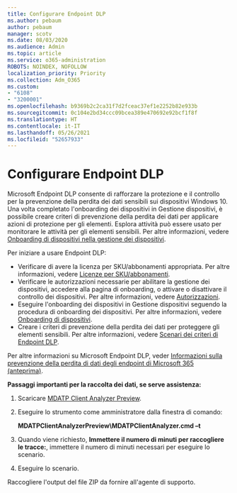 ```yaml
---
title: Configurare Endpoint DLP
ms.author: pebaum
author: pebaum
manager: scotv
ms.date: 08/03/2020
ms.audience: Admin
ms.topic: article
ms.service: o365-administration
ROBOTS: NOINDEX, NOFOLLOW
localization_priority: Priority
ms.collection: Adm_O365
ms.custom:
- "6108"
- "3200001"
ms.openlocfilehash: b9369b2c2ca31f7d2fceac37ef1e2252b82e933b
ms.sourcegitcommit: 0c104e2bd34ccc09bcea389e470692e92bcf1f8f
ms.translationtype: HT
ms.contentlocale: it-IT
ms.lasthandoff: 05/26/2021
ms.locfileid: "52657933"
---
```

# <a name="configure-endpoint-dlp"></a>Configurare Endpoint DLP

Microsoft Endpoint DLP consente di rafforzare la protezione e il controllo per la prevenzione della perdita dei dati sensibili sui dispositivi Windows 10. Una volta completato l'onboarding dei dispositivi in Gestione dispositivi, è possibile creare criteri di prevenzione della perdita dei dati per applicare azioni di protezione per gli elementi. Esplora attività può essere usato per monitorare le attività per gli elementi sensibili. Per altre informazioni, vedere [Onboarding di dispositivi nella gestione dei dispositivi](/microsoft-365/compliance/endpoint-dlp-getting-started#onboarding-devices-into-device-management).  

Per iniziare a usare Endpoint DLP:

- Verificare di avere la licenza per SKU/abbonamenti appropriata. Per altre informazioni, vedere [Licenze per SKU/abbonamenti](/microsoft-365/compliance/endpoint-dlp-getting-started#skusubscriptions-licensing).
- Verificare le autorizzazioni necessarie per abilitare la gestione dei dispositivi, accedere alla pagina di onboarding, o attivare o disattivare il controllo dei dispositivi. Per altre informazioni, vedere [Autorizzazioni](/microsoft-365/compliance/endpoint-dlp-getting-started#permissions).
- Eseguire l'onboarding dei dispositivi in Gestione dispositivi seguendo la procedura di onboarding dei dispositivi. Per altre informazioni, vedere [Onboarding di dispositivi](/microsoft-365/compliance/endpoint-dlp-getting-started#onboarding-devices). 
- Creare i criteri di prevenzione della perdita dei dati per proteggere gli elementi sensibili. Per altre informazioni, vedere [Scenari dei criteri di Endpoint DLP](/microsoft-365/compliance/endpoint-dlp-using?view=o365-worldwide#endpoint-dlp-policy-scenarios).

Per altre informazioni su Microsoft Endpoint DLP, veder [Informazioni sulla prevenzione della perdita di dati degli endpoint di Microsoft 365 (anteprima)](/microsoft-365/compliance/endpoint-dlp-learn-about).

**Passaggi importanti per la raccolta dei dati, se serve assistenza:**

1. Scaricare [MDATP Client Analyzer Preview](https://aka.ms/betamdatpanalyzer).
1. Eseguire lo strumento come amministratore dalla finestra di comando:

    **MDATPClientAnalyzerPreview\MDATPClientAnalyzer.cmd –t**

1. Quando viene richiesto, **Immettere il numero di minuti per raccogliere le tracce:**, immettere il numero di minuti necessari per eseguire lo scenario.
1. Eseguire lo scenario.

Raccogliere l'output del file ZIP da fornire all'agente di supporto.
